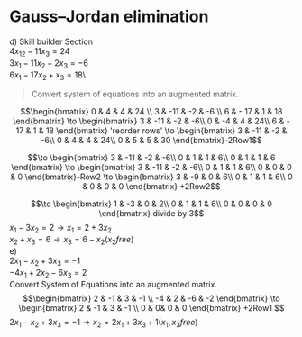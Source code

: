 # Gauss–Jordan elimination
d) Skill builder Section\
$4x_{12}-11x_{3} = 24$\
$3x_{1}-11x_{2}-2x_{3}=-6$\
$6x_{1}-17x_{2}+x_{3}=18$\
>Convert system of equations into an augmented matrix.

$$\begin{bmatrix} 0 & 4 & 4 & 24 \\ 3 & -11 & -2 & -6 \\ 6 & - 17 & 1 & 18 \end{bmatrix}   
\to \begin{bmatrix} 3 & -11 & -2 & -6\\ 0 & -4 & 4 & 24\\ 6 & - 17 & 1 & 18 \end{bmatrix} 'reorder rows'
\to \begin{bmatrix} 3 & -11 & -2 & -6\\ 0 & 4 & 4 & 24\\ 0 & 5 & 5 & 30 \end{bmatrix}-2Row1$$


$$\to \begin{bmatrix} 3 & -11 & -2 & -6\\ 0 & 1 & 1 & 6\\ 0 & 1 & 1 & 6 \end{bmatrix} 
\to \begin{bmatrix} 3 & -11 & -2 & -6\\ 0 & 1 & 1 & 6\\ 0 & 0 & 0 & 0 \end{bmatrix}-Row2  \to \begin{bmatrix} 3 & -9 & 0 & 6\\ 0 & 1 & 1 & 6\\ 0 & 0 & 0 & 0 \end{bmatrix} +2Row2$$

$$\to \begin{bmatrix} 1 & -3 & 0 & 2\\ 0 & 1 & 1 & 6\\ 0 & 0 & 0 & 0 \end{bmatrix} divide by 3$$
$x_{1}-3x_{2}=2 \to x_1=2+3x_2$\
$x_{2}+x_{3}=6 \to x_3=6-x_2 (x_2 free)$\
e)\
$2x_{1}-x_{2}+3x_{3}=-1$\
$-4x_{1}+2x_{2}-6x_{3}=2$\
Convert System of Equations into an augmented matrix.
$$\begin{bmatrix} 2 & -1 & 3 & -1 \\ -4 & 2 & -6 & -2 \end{bmatrix} \to \begin{bmatrix} 2 & -1 & 3 & -1 \\ 0 & 0& 0 & 0 \end{bmatrix} +2Row1 $$
$2x_{1}-x_{2}+3x_{3}=-1 \to x_{2}=2x_{1}+3x_{3}+1  (x_{1},x_{3} free)$
